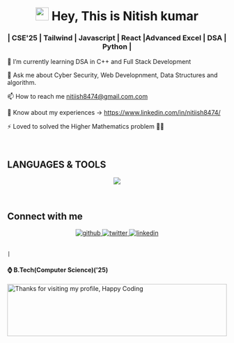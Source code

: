 <h1 align="center"><img src="https://emojis.slackmojis.com/emojis/images/1531849430/4246/blob-sunglasses.gif?1531849430" width="30"/> Hey, This is Nitish kumar</h1>
<h3 align="center">| CSE'25 | Tailwind | Javascript | React |Advanced Excel | DSA | Python | </h3>

🌱 I’m currently learning DSA in C++ and Full Stack Development

💬 Ask me about Cyber Security, Web Developnment, Data Structures and algorithm.

📫 How to reach me nitiish8474@gmail.com.com


📄 Know about my experiences -> https://www.linkedin.com/in/nitiish8474/

⚡ Loved to solved the Higher Mathematics problem  🐱‍👤

<br>

## LANGUAGES & TOOLS
<p align="center">
  <a href="https://skillicons.dev">
    <img src="https://skillicons.dev/icons?i=git,github,c,cpp,react,css,html,javascript, tailwind,mysql,pr,py,vscode,wordpress" />
  </a>
</p>

<br>

## Connect with me  
<div align="center">
<a href="https://github.com/nitish-xx" target="_blank">
<img src=https://img.shields.io/badge/github-%2324292e.svg?&style=for-the-badge&logo=github&logoColor=white alt=github style="margin-bottom: 5px;" />
</a>
<a href="https://twitter.com/nitiish8474" target="_blank">
<img src=https://img.shields.io/badge/twitter-%2300acee.svg?&style=for-the-badge&logo=twitter&logoColor=white alt=twitter style="margin-bottom: 5px;" />
</a>
<a href="https://www.linkedin.com/in/nitiish8474/" target="_blank">
<img src=https://img.shields.io/badge/linkedin-%231E77B5.svg?&style=for-the-badge&logo=linkedin&logoColor=white alt=linkedin style="margin-bottom: 5px;" />
</a>
</div>  
  
     
                                                                                      |


<h4>⌚ B.Tech(Computer Science)('25) </h4>



<img height="120" alt="Thanks for visiting my profile, Happy Coding" width="100%" src="https://github.com/dibyendu415/dibyendu415/blob/master/marquee.svg" />



